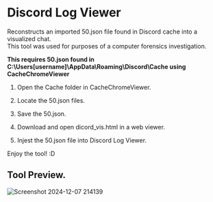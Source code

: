 # Discord Log Viewer
 Reconstructs an imported 50.json file found in Discord cache into a visualized chat.  
 This tool was used for purposes of a computer forensics investigation.

**This requires 50.json found in C:\Users\[username]\AppData\Roaming\Discord\Cache using CacheChromeViewer**

1. Open the Cache folder in CacheChromeViewer.

2. Locate the 50.json files.

3. Save the 50.json.

4. Download and open dicord_vis.html in a web viewer.

5. Injest the 50.json file into Discord Log Viewer.

Enjoy the tool! :D 

## Tool Preview. ##

![Screenshot 2024-12-07 214139](https://github.com/user-attachments/assets/55dc6fdd-2374-4d04-94ec-eb88db8bdecc)
